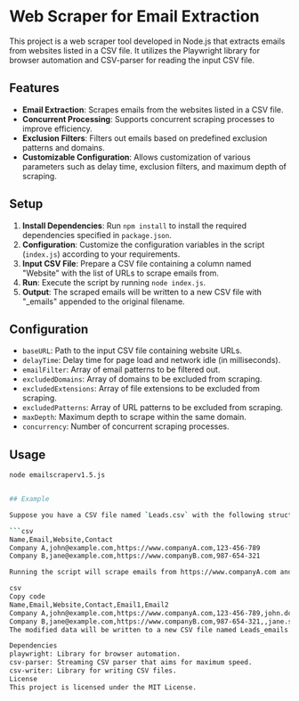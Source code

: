 # Web Scraper for Email Extraction

This project is a web scraper tool developed in Node.js that extracts emails from websites listed in a CSV file. It utilizes the Playwright library for browser automation and CSV-parser for reading the input CSV file.

## Features

- **Email Extraction**: Scrapes emails from the websites listed in a CSV file.
- **Concurrent Processing**: Supports concurrent scraping processes to improve efficiency.
- **Exclusion Filters**: Filters out emails based on predefined exclusion patterns and domains.
- **Customizable Configuration**: Allows customization of various parameters such as delay time, exclusion filters, and maximum depth of scraping.

## Setup

1. **Install Dependencies**: Run `npm install` to install the required dependencies specified in `package.json`.
2. **Configuration**: Customize the configuration variables in the script (`index.js`) according to your requirements.
3. **Input CSV File**: Prepare a CSV file containing a column named "Website" with the list of URLs to scrape emails from.
4. **Run**: Execute the script by running `node index.js`.
5. **Output**: The scraped emails will be written to a new CSV file with "_emails" appended to the original filename.

## Configuration

- `baseURL`: Path to the input CSV file containing website URLs.
- `delayTime`: Delay time for page load and network idle (in milliseconds).
- `emailFilter`: Array of email patterns to be filtered out.
- `excludedDomains`: Array of domains to be excluded from scraping.
- `excludedExtensions`: Array of file extensions to be excluded from scraping.
- `excludedPatterns`: Array of URL patterns to be excluded from scraping.
- `maxDepth`: Maximum depth to scrape within the same domain.
- `concurrency`: Number of concurrent scraping processes.

## Usage

```bash
node emailscraperv1.5.js


## Example

Suppose you have a CSV file named `Leads.csv` with the following structure:

```csv
Name,Email,Website,Contact
Company A,john@example.com,https://www.companyA.com,123-456-789
Company B,jane@example.com,https://www.companyB.com,987-654-321

Running the script will scrape emails from https://www.companyA.com and https://www.companyB.com and add them as new columns to the right of the existing columns:

csv
Copy code
Name,Email,Website,Contact,Email1,Email2
Company A,john@example.com,https://www.companyA.com,123-456-789,john.doe@example.com,
Company B,jane@example.com,https://www.companyB.com,987-654-321,,jane.smith@example.com
The modified data will be written to a new CSV file named Leads_emails.csv.

Dependencies
playwright: Library for browser automation.
csv-parser: Streaming CSV parser that aims for maximum speed.
csv-writer: Library for writing CSV files.
License
This project is licensed under the MIT License.
